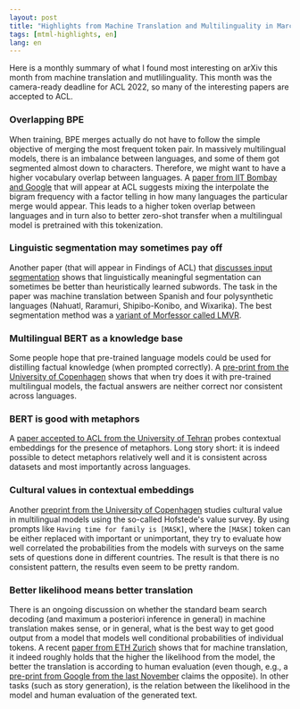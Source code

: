 ```yaml
---
layout: post
title: "Highlights from Machine Translation and Multilinguality in March 2022"
tags: [mtml-highlights, en]
lang: en
---
```


Here is a monthly summary of what I found most interesting on arXiv this month
from machine translation and mutlilinguality. This month was the camera-ready
deadline for ACL 2022, so many of the interesting papers are accepted to ACL.

### Overlapping BPE

When training, BPE merges actually do not have to follow the simple objective
of merging the most frequent token pair. In massively multilingual models,
there is an imbalance between languages, and some of them got segmented almost
down to characters. Therefore, we might want to have a higher vocabulary
overlap between languages. A [paper from IIT Bombay and
Google](https://arxiv.org/abs/2203.01976) that will appear at ACL suggests
mixing the interpolate the bigram frequency with a factor telling in how many
languages the particular merge would appear. This leads to a higher token
overlap between languages and in turn also to better zero-shot transfer when a
multilingual model is pretrained with this tokenization.

### Linguistic segmentation may sometimes pay off

Another paper (that will appear in Findings of ACL) that [discusses input
segmentation](https://arxiv.org/abs/2203.08954) shows that linguistically
meaningful segmentation can sometimes be better than heuristically learned
subwords. The task in the paper was machine translation between Spanish and
four polysynthetic languages (Nahuatl, Raramuri, Shipibo-Konibo, and Wixarika).
The best segmentation method was a [variant of Morfessor called
LMVR](https://arxiv.org/abs/1707.09879).

### Multilingual BERT as a knowledge base

Some people hope that pre-trained language models could be used for distilling
factual knowledge (when prompted correctly). A [pre-print from the University
of Copenhagen](https://arxiv.org/abs/2203.11552) shows that when try does it
with pre-trained multilingual models, the factual answers are neither correct
nor consistent across languages.

### BERT is good with metaphors

A [paper accepted to ACL from the University of
Tehran](https://arxiv.org/abs/2203.14139) probes contextual embeddings for the
presence of metaphors. Long story short: it is indeed possible to detect
metaphors relatively well and it is consistent across datasets and most
importantly across languages.

### Cultural values in contextual embeddings

Another [preprint from the University of
Copenhagen](https://arxiv.org/abs/2203.13722) studies cultural value in
multilingual models using the so-called Hofstede's value survey. By using
prompts like `Having time for family is [MASK]`, where the `[MASK]` token can
be either replaced with important or unimportant, they try to evaluate how well
correlated the probabilities from the models with surveys on the same sets of
questions done in different countries. The result is that there is no
consistent pattern, the results even seem to be pretty random.

### Better likelihood means better translation

There is an ongoing discussion on whether the standard beam search decoding
(and maximum a posteriori inference in general) in machine translation makes
sense, or in general, what is the best way to get good output from a model that
models well conditional probabilities of individual tokens. A recent [paper
from ETH Zurich](https://arxiv.org/abs/2203.15721) shows that for machine
translation, it indeed roughly holds that the higher the likelihood from the
model, the better the translation is according to human evaluation (even
though, e.g., a [pre-print from Google from the last
November](https://arxiv.org/abs/2111.09388) claims the opposite). In other
tasks (such as story generation), is the relation between the likelihood in the
model and human evaluation of the generated text.
